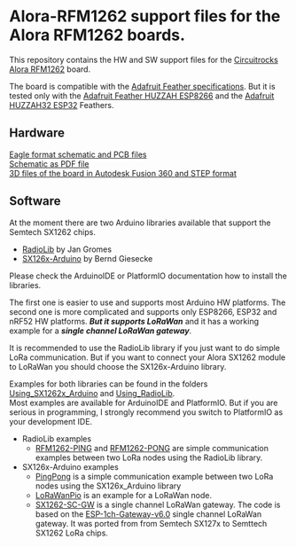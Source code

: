 # Alora-RFM1262 support files for the Alora RFM1262 boards.    
This repository contains the HW and SW support files for the [Circuitrocks Alora RFM1262](https://circuit.rocks/lora) board. 

The board is compatible with the [Adafruit Feather specifications](https://learn.adafruit.com/adafruit-feather?view=all). But it is tested only with the [Adafruit Feather HUZZAH ESP8266](https://circuit.rocks/wifi-feather-huzzah-esp8266-adafruit.html) and the [Adafruit HUZZAH32 ESP32](https://circuit.rocks/huzzah32-esp32-feather-board-adafruit.html) Feathers.

## Hardware
[Eagle format schematic and PCB files](Eagle)    
[Schematic as PDF file](RFM1262.pdf)    
[3D files of the board in Autodesk Fusion 360 and STEP format](3D)    

## Software
At the moment there are two Arduino libraries available that support the Semtech SX1262 chips.
- [RadioLib](https://github.com/jgromes/RadioLib) by Jan Gromes
- [SX126x-Arduino](https://github.com/beegee-tokyo/SX126x-Arduino) by Bernd Giesecke

Please check the ArduinoIDE or PlatformIO documentation how to install the libraries.

The first one is easier to use and supports most Arduino HW platforms.
The second one is more complicated and supports only ESP8266, ESP32 and nRF52 HW platforms. **_But it supports LoRaWan_** and it has a working example for a **_single channel LoRaWan gateway_**.

It is recommended to use the RadioLib library if you just want to do simple LoRa communication. But if you want to connect your Alora SX1262 module to LoRaWan you should choose the SX126x-Arduino library.

Examples for both libraries can be found in the folders [Using_SX1262x_Arduino](Using_SX1262x_Arduino) and [Using_RadioLib](Using_RadioLib).    
Most examples are available for ArduinoIDE and PlatformIO. But if you are serious in programming, I strongly recommend you switch to PlatformIO as your development IDE.

- RadioLib examples
  - [RFM1262-PING](Using_RadioLib) and [RFM1262-PONG](Using_RadioLib) are simple communication examples between two LoRa nodes using the RadioLib library.
- SX126x-Arduino examples
  - [PingPong](PingPong) is a simple communication example between two LoRa nodes using the SX126x_Arduino library
  - [LoRaWanPio](LoRaWanPio) is an example for a LoRaWan node.
  - [SX1262-SC-GW](SX1262-SC-GW) is a single channel LoRaWan gateway. The code is based on the [ESP-1ch-Gateway-v6.0](https://github.com/things4u/ESP-1ch-Gateway-v6.0) single channel LoRaWan gateway. It was ported from from Semtech SX127x to Semttech SX1262 LoRa chips.
